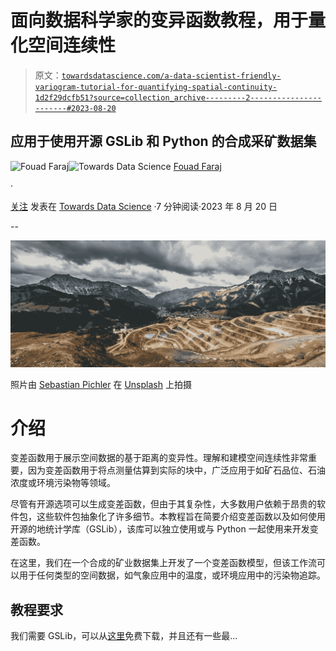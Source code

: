 # 面向数据科学家的变异函数教程，用于量化空间连续性

> 原文：[`towardsdatascience.com/a-data-scientist-friendly-variogram-tutorial-for-quantifying-spatial-continuity-1d2f29dcfb51?source=collection_archive---------2-----------------------#2023-08-20`](https://towardsdatascience.com/a-data-scientist-friendly-variogram-tutorial-for-quantifying-spatial-continuity-1d2f29dcfb51?source=collection_archive---------2-----------------------#2023-08-20)

## 应用于使用开源 GSLib 和 Python 的合成采矿数据集

[](https://fouadfaraj.medium.com/?source=post_page-----1d2f29dcfb51--------------------------------)![Fouad Faraj](https://fouadfaraj.medium.com/?source=post_page-----1d2f29dcfb51--------------------------------)[](https://towardsdatascience.com/?source=post_page-----1d2f29dcfb51--------------------------------)![Towards Data Science](https://towardsdatascience.com/?source=post_page-----1d2f29dcfb51--------------------------------) [Fouad Faraj](https://fouadfaraj.medium.com/?source=post_page-----1d2f29dcfb51--------------------------------)

·

[关注](https://medium.com/m/signin?actionUrl=https%3A%2F%2Fmedium.com%2F_%2Fsubscribe%2Fuser%2Fb4554eb44266&operation=register&redirect=https%3A%2F%2Ftowardsdatascience.com%2Fa-data-scientist-friendly-variogram-tutorial-for-quantifying-spatial-continuity-1d2f29dcfb51&user=Fouad+Faraj&userId=b4554eb44266&source=post_page-b4554eb44266----1d2f29dcfb51---------------------post_header-----------) 发表在 [Towards Data Science](https://towardsdatascience.com/?source=post_page-----1d2f29dcfb51--------------------------------) ·7 分钟阅读·2023 年 8 月 20 日[](https://medium.com/m/signin?actionUrl=https%3A%2F%2Fmedium.com%2F_%2Fvote%2Ftowards-data-science%2F1d2f29dcfb51&operation=register&redirect=https%3A%2F%2Ftowardsdatascience.com%2Fa-data-scientist-friendly-variogram-tutorial-for-quantifying-spatial-continuity-1d2f29dcfb51&user=Fouad+Faraj&userId=b4554eb44266&source=-----1d2f29dcfb51---------------------clap_footer-----------)

--

[](https://medium.com/m/signin?actionUrl=https%3A%2F%2Fmedium.com%2F_%2Fbookmark%2Fp%2F1d2f29dcfb51&operation=register&redirect=https%3A%2F%2Ftowardsdatascience.com%2Fa-data-scientist-friendly-variogram-tutorial-for-quantifying-spatial-continuity-1d2f29dcfb51&source=-----1d2f29dcfb51---------------------bookmark_footer-----------)![](img/04289e391ed2f5914b22f2a145b395c8.png)

照片由 [Sebastian Pichler](https://unsplash.com/@pichler_sebastian?utm_source=medium&utm_medium=referral) 在 [Unsplash](https://unsplash.com/?utm_source=medium&utm_medium=referral) 上拍摄

# 介绍

变差函数用于展示空间数据的基于距离的变异性。理解和建模空间连续性非常重要，因为变差函数用于将点测量估算到实际的块中，广泛应用于如矿石品位、石油浓度或环境污染物等领域。

尽管有开源选项可以生成变差函数，但由于其复杂性，大多数用户依赖于昂贵的软件包，这些软件包抽象化了许多细节。本教程旨在简要介绍变差函数以及如何使用开源的地统计学库（GSLib），该库可以独立使用或与 Python 一起使用来开发变差函数。

在这里，我们在一个合成的矿业数据集上开发了一个变差函数模型，但该工作流可以用于任何类型的空间数据，如气象应用中的温度，或环境应用中的污染物追踪。

## 教程要求

我们需要 GSLib，可以从[这里](http://gslib.com/main_gd.html)免费下载，并且还有一些最…
